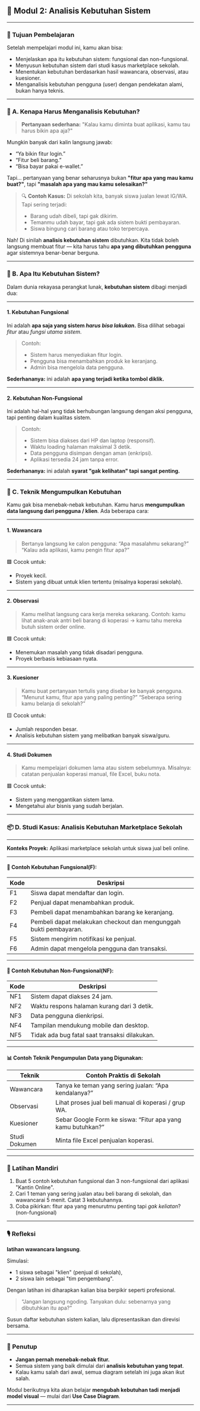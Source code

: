 ## 📘 **Modul 2: Analisis Kebutuhan Sistem**

---

### 🎯 Tujuan Pembelajaran

Setelah mempelajari modul ini, kamu akan bisa:

* Menjelaskan apa itu kebutuhan sistem: fungsional dan non-fungsional.
* Menyusun kebutuhan sistem dari studi kasus marketplace sekolah.
* Menentukan kebutuhan berdasarkan hasil wawancara, observasi, atau kuesioner.
* Menganalisis kebutuhan pengguna (user) dengan pendekatan alami, bukan hanya teknis.

---

### 📍 A. Kenapa Harus Menganalisis Kebutuhan?

> **Pertanyaan sederhana:**
> "Kalau kamu diminta buat aplikasi, kamu tau harus bikin apa aja?"

Mungkin banyak dari kalin langsung jawab:

* “Ya bikin fitur login.”
* “Fitur beli barang.”
* “Bisa bayar pakai e-wallet.”

Tapi… pertanyaan yang benar seharusnya bukan **"fitur apa yang mau kamu buat?"**, tapi **"masalah apa yang mau kamu selesaikan?"**

> 🔍 **Contoh Kasus:**
> Di sekolah kita, banyak siswa jualan lewat IG/WA. Tapi sering terjadi:
>
> * Barang udah dibeli, tapi gak dikirim.
> * Temanmu udah bayar, tapi gak ada sistem bukti pembayaran.
> * Siswa bingung cari barang atau toko terpercaya.

Nah! Di sinilah **analisis kebutuhan sistem** dibutuhkan. Kita tidak boleh langsung membuat fitur — kita harus tahu **apa yang dibutuhkan pengguna** agar sistemnya benar-benar berguna.

---

### 📖 B. Apa Itu Kebutuhan Sistem?

Dalam dunia rekayasa perangkat lunak, **kebutuhan sistem** dibagi menjadi dua:

---

#### 1. **Kebutuhan Fungsional**

Ini adalah **apa saja yang sistem *harus bisa lakukan*.**
Bisa dilihat sebagai *fitur* atau *fungsi utama sistem*.

> Contoh:
>
> * Sistem harus menyediakan fitur login.
> * Pengguna bisa menambahkan produk ke keranjang.
> * Admin bisa mengelola data pengguna.

**Sederhananya:** ini adalah **apa yang terjadi ketika tombol diklik.**

---

#### 2. **Kebutuhan Non-Fungsional**

Ini adalah hal-hal yang tidak berhubungan langsung dengan aksi pengguna, tapi penting dalam kualitas sistem.

> Contoh:
>
> * Sistem bisa diakses dari HP dan laptop (responsif).
> * Waktu loading halaman maksimal 3 detik.
> * Data pengguna disimpan dengan aman (enkripsi).
> * Aplikasi tersedia 24 jam tanpa error.

**Sederhananya:** ini adalah **syarat "gak kelihatan" tapi sangat penting.**

---

### 🧰 C. Teknik Mengumpulkan Kebutuhan

Kamu gak bisa menebak-nebak kebutuhan.
Kamu harus **mengumpulkan data langsung dari pengguna / klien**. Ada beberapa cara:

---

#### 1. **Wawancara**

> Bertanya langsung ke calon pengguna:
> “Apa masalahmu sekarang?”
> “Kalau ada aplikasi, kamu pengin fitur apa?”

🟩 Cocok untuk:

* Proyek kecil.
* Sistem yang dibuat untuk klien tertentu (misalnya koperasi sekolah).

---

#### 2. **Observasi**

> Kamu melihat langsung cara kerja mereka sekarang.
> Contoh: kamu lihat anak-anak antri beli barang di koperasi → kamu tahu mereka butuh sistem order online.

🟦 Cocok untuk:

* Menemukan masalah yang tidak disadari pengguna.
* Proyek berbasis kebiasaan nyata.

---

#### 3. **Kuesioner**

> Kamu buat pertanyaan tertulis yang disebar ke banyak pengguna.
> “Menurut kamu, fitur apa yang paling penting?”
> “Seberapa sering kamu belanja di sekolah?”

🟨 Cocok untuk:

* Jumlah responden besar.
* Analisis kebutuhan sistem yang melibatkan banyak siswa/guru.

---

#### 4. **Studi Dokumen**

> Kamu mempelajari dokumen lama atau sistem sebelumnya.
> Misalnya: catatan penjualan koperasi manual, file Excel, buku nota.

🟥 Cocok untuk:

* Sistem yang menggantikan sistem lama.
* Mengetahui alur bisnis yang sudah berjalan.

---

### 📦 D. Studi Kasus: Analisis Kebutuhan Marketplace Sekolah

---

**Konteks Proyek:**
Aplikasi marketplace sekolah untuk siswa jual beli online.

---

#### 📝 Contoh Kebutuhan Fungsional(F):

| Kode | Deskripsi                                                         |
| ---- | ----------------------------------------------------------------- |
| F1   | Siswa dapat mendaftar dan login.                                  |
| F2   | Penjual dapat menambahkan produk.                                 |
| F3   | Pembeli dapat menambahkan barang ke keranjang.                    |
| F4   | Pembeli dapat melakukan checkout dan mengunggah bukti pembayaran. |
| F5   | Sistem mengirim notifikasi ke penjual.                            |
| F6   | Admin dapat mengelola pengguna dan transaksi.                     |

---

#### 🔐 Contoh Kebutuhan Non-Fungsional(NF):

| Kode | Deskripsi                                     |
| ---- | --------------------------------------------- |
| NF1  | Sistem dapat diakses 24 jam.                  |
| NF2  | Waktu respons halaman kurang dari 3 detik.    |
| NF3  | Data pengguna dienkripsi.                     |
| NF4  | Tampilan mendukung mobile dan desktop.        |
| NF5  | Tidak ada bug fatal saat transaksi dilakukan. |

---

#### 📊 Contoh Teknik Pengumpulan Data yang Digunakan:

| Teknik        | Contoh Praktis di Sekolah                                   |
| ------------- | ----------------------------------------------------------- |
| Wawancara     | Tanya ke teman yang sering jualan: “Apa kendalanya?”        |
| Observasi     | Lihat proses jual beli manual di koperasi / grup WA.        |
| Kuesioner     | Sebar Google Form ke siswa: “Fitur apa yang kamu butuhkan?” |
| Studi Dokumen | Minta file Excel penjualan koperasi.                        |

---

### 📝 Latihan Mandiri

1. Buat 5 contoh kebutuhan fungsional dan 3 non-fungsional dari aplikasi "Kantin Online".
2. Cari 1 teman yang sering jualan atau beli barang di sekolah, dan wawancarai 5 menit. Catat 3 kebutuhannya.
3. Coba pikirkan: fitur apa yang menurutmu penting tapi *gak keliatan*? (non-fungsional)

---

### 🎙️ Refleksi

**latihan wawancara langsung**.

Simulasi:

* 1 siswa sebagai "klien" (penjual di sekolah),
* 2 siswa lain sebagai "tim pengembang".
  
Dengan latihan ini diharapkan kalian bisa berpikir seperti profesional.

> “Jangan langsung ngoding. Tanyakan dulu: sebenarnya yang dibutuhkan itu apa?”

Susun daftar kebutuhan sistem kalian, lalu dipresentasikan dan direvisi bersama.

---

### 📌 Penutup

* **Jangan pernah menebak-nebak fitur.**
* Semua sistem yang baik dimulai dari **analisis kebutuhan yang tepat**.
* Kalau kamu salah dari awal, semua diagram setelah ini juga akan ikut salah.

Modul berikutnya kita akan belajar **mengubah kebutuhan tadi menjadi model visual** — mulai dari **Use Case Diagram**.

---
